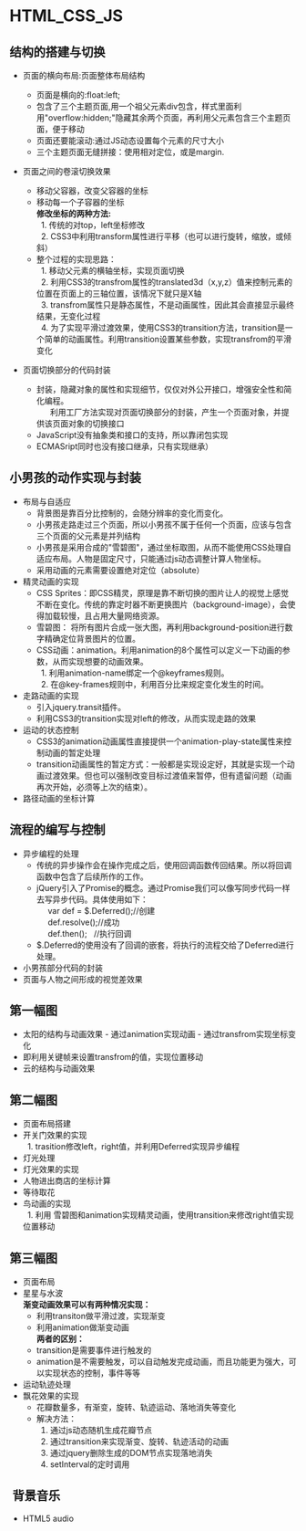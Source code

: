 # HTML_CSS_JS
## 结构的搭建与切换
- 页面的横向布局:页面整体布局结构
  - 页面是横向的:float:left;
  - 包含了三个主题页面,用一个祖父元素div包含，样式里面利用"overflow:hidden;"隐藏其余两个页面，再利用父元素包含三个主题页面，便于移动
   - 页面还要能滚动:通过JS动态设置每个元素的尺寸大小  
  - 三个主题页面无缝拼接：使用相对定位，或是margin.
 
  
- 页面之间的卷滚切换效果
  - 移动父容器，改变父容器的坐标
  - 移动每一个子容器的坐标<br/>
**修改坐标的两种方法:**<br/>
   1. 传统的对top，left坐标修改<br/>
   2. CSS3中利用transform属性进行平移（也可以进行旋转，缩放，或倾斜）
  - 整个过程的实现思路：<br/>
    1. 移动父元素的横轴坐标，实现页面切换<br/>
    2. 利用CSS3的transfrom属性的translated3d（x,y,z）值来控制元素的位置在页面上的三轴位置，该情况下就只是X轴<br/>
    3. transfrom属性只是静态属性，不是动画属性，因此其会直接显示最终结果，无变化过程<br/>
    4. 为了实现平滑过渡效果，使用CSS3的transition方法，transition是一个简单的动画属性。利用transition设置某些参数，实现transfrom的平滑变化
- 页面切换部分的代码封装
  - 封装，隐藏对象的属性和实现细节，仅仅对外公开接口，增强安全性和简化编程。 <br>
          利用工厂方法实现对页面切换部分的封装，产生一个页面对象，并提供该页面对象的切换接口
  - JavaScript没有抽象类和接口的支持，所以靠闭包实现
  - ECMASript同时也没有接口继承，只有实现继承）
## 小男孩的动作实现与封装
- 布局与自适应
  - 背景图是靠百分比控制的，会随分辨率的变化而变化。
  - 小男孩走路走过三个页面，所以小男孩不属于任何一个页面，应该与包含三个页面的父元素是并列结构
  - 小男孩是采用合成的"雪碧图"，通过坐标取图，从而不能使用CSS处理自适应布局。人物是固定尺寸，只能通过js动态调整计算人物坐标。
  - 采用动画的元素需要设置绝对定位（absolute）
- 精灵动画的实现
  - CSS Sprites：即CSS精灵，原理是靠不断切换的图片让人的视觉上感觉不断在变化。传统的靠定时器不断更换图片（background-image），会使得加载较慢，且占用大量网络资源。
  - 雪碧图： 将所有图片合成一张大图，再利用background-position进行数字精确定位背景图片的位置。
  - CSS动画：animation。利用animation的8个属性可以定义一下动画的参数，从而实现想要的动画效果。<br/>
   1. 利用animation-name绑定一个@keyframes规则。<br/>
   2. 在@key-frames规则中，利用百分比来规定变化发生的时间。
- 走路动画的实现
  - 引入jquery.transit插件。
  - 利用CSS3的transition实现对left的修改，从而实现走路的效果
- 运动的状态控制
  - CSS3的animation动画属性直接提供一个animation-play-state属性来控制动画的暂定处理
  - transition动画属性的暂定方式：一般都是实现设定好，其就是实现一个动画过渡效果。但也可以强制改变目标过渡值来暂停，但有遗留问题（动画再次开始，必须等上次的结束）。
- 路径动画的坐标计算
  
  
## 流程的编写与控制
- 异步编程的处理
  - 传统的异步操作会在操作完成之后，使用回调函数传回结果。所以将回调函数中包含了后续所作的工作。
  - jQuery引入了Promise的概念。通过Promise我们可以像写同步代码一样去写异步代码。具体使用如下：<br/>
      var def = $.Deferred();//创建 <br/>
      def.resolve();//成功<br/>
      def.then();   //执行回调<br/>
  - $.Deferred的使用没有了回调的嵌套，将执行的流程交给了Deferred进行处理。
- 小男孩部分代码的封装
- 页面与人物之间形成的视觉差效果
  
  
## 第一幅图
- 太阳的结构与动画效果
- 通过animation实现动画
- 通过transfrom实现坐标变化
- 即利用关键帧来设置transfrom的值，实现位置移动
- 云的结构与动画效果
   
   
## 第二幅图
- 页面布局搭建
- 开关门效果的实现<br/>
   1. trasition修改left，right值，并利用Deferred实现异步编程  
- 灯光处理
- 灯光效果的实现
- 人物进出商店的坐标计算
- 等待取花
- 鸟动画的实现<br/>
   1. 利用 雪碧图和animation实现精灵动画，使用transition来修改right值实现位置移动
   
## 第三幅图
- 页面布局
- 星星与水波<br/>
**渐变动画效果可以有两种情况实现：**<br>
  - 利用transiton做平滑过渡，实现渐变
  - 利用animation做渐变动画<br/>
**两者的区别：**<br/>
  - transition是需要事件进行触发的
  - animation是不需要触发，可以自动触发完成动画，而且功能更为强大，可以实现状态的控制，事件等等
- 运动轨迹处理
- 飘花效果的实现
  - 花瓣数量多，有渐变，旋转、轨迹运动、落地消失等变化
  - 解决方法：
    1. 通过js动态随机生成花瓣节点
    2. 通过transition来实现渐变、旋转、轨迹活动的动画
    3. 通过jquery删除生成的DOM节点实现落地消失
    4. setInterval的定时调用
##  背景音乐
- HTML5 audio
